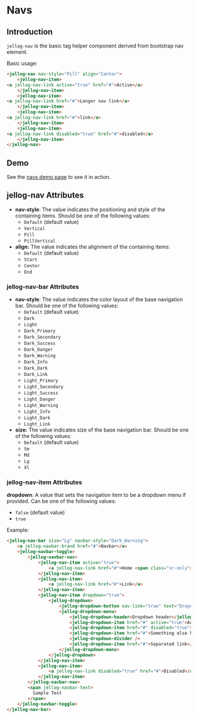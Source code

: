 # Navs

## Introduction

`jellog-nav` is the basic tag helper component derived from bootstrap nav element.

Basic usage:

````html
<jellog-nav nav-style="Pill" align="Center">
    <jellog-nav-item>
<a jellog-nav-link active="true" href="#">Active</a>
    </jellog-nav-item>
    <jellog-nav-item>
<a jellog-nav-link href="#">Longer nav link</a>
    </jellog-nav-item>
    <jellog-nav-item>
<a jellog-nav-link href="#">link</a>
    </jellog-nav-item>
    <jellog-nav-item>
<a jellog-nav-link disabled="true" href="#">disabled</a>
    </jellog-nav-item>
</jellog-nav>
````

## Demo

See the [navs demo page](https://bootstrap-taghelpers.jellog.io/Components/Navs) to see it in action.

## jellog-nav Attributes

- **nav-style**:  The value indicates the positioning and style of the containing items. Should be one of the following values: 
  * `Default` (default value)
  * `Vertical`
  * `Pill`
  * `PillVertical`
- **align:** The value indicates the alignment of the containing items: 
  * `Default` (default value)
  * `Start`
  * `Center`
  * `End`

### jellog-nav-bar Attributes

- **nav-style**:  The value indicates the color layout of the base navigation bar. Should be one of the following values: 
  * `Default` (default value)
  * `Dark`
  * `Light`
  * `Dark_Primary`
  * `Dark_Secondary`
  * `Dark_Success`
  * `Dark_Danger`
  * `Dark_Warning`
  * `Dark_Info`
  * `Dark_Dark`
  * `Dark_Link`
  * `Light_Primary`
  * `Light_Secondary`
  * `Light_Success`
  * `Light_Danger`
  * `Light_Warning`
  * `Light_Info`
  * `Light_Dark`
  * `Light_Link`
- **size:** The value indicates size of the base navigation bar. Should be one of the following values: 
  * `Default` (default value)
  * `Sm`
  * `Md`
  * `Lg`
  * `Xl`

### jellog-nav-item Attributes

**dropdown**: A value that sets the navigation item to be a dropdown menu if provided. Can be one of the following values: 

* `false` (default value)
* `true`

Example:

````html
<jellog-nav-bar size="Lg" navbar-style="Dark_Warning">
    <a jellog-navbar-brand href="#">Navbar</a>
    <jellog-navbar-toggle>
        <jellog-navbar-nav>
            <jellog-nav-item active="true">
                <a jellog-nav-link href="#">Home <span class="sr-only">(current)</span></a>
            </jellog-nav-item>
            <jellog-nav-item>
                <a jellog-nav-link href="#">Link</a>
            </jellog-nav-item>
            <jellog-nav-item dropdown="true">
                <jellog-dropdown>
                    <jellog-dropdown-button nav-link="true" text="Dropdown" />
                    <jellog-dropdown-menu>
                        <jellog-dropdown-header>Dropdown header</jellog-dropdown-header>
                        <jellog-dropdown-item href="#" active="true">Action</jellog-dropdown-item>
                        <jellog-dropdown-item href="#" disabled="true">Another disabled action</jellog-dropdown-item>
                        <jellog-dropdown-item href="#">Something else here</jellog-dropdown-item>
                        <jellog-dropdown-divider />
                        <jellog-dropdown-item href="#">Separated link</jellog-dropdown-item>
                    </jellog-dropdown-menu>
                </jellog-dropdown>
            </jellog-nav-item>
            <jellog-nav-item>
                <a jellog-nav-link disabled="true" href="#">Disabled</a>
            </jellog-nav-item>
        </jellog-navbar-nav>            
        <span jellog-navbar-text>
          Sample Text
        </span>
    </jellog-navbar-toggle>
</jellog-nav-bar>
````
